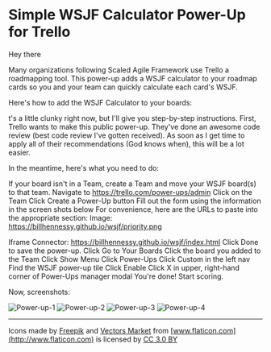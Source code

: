 # Simple WSJF Calculator Power-Up for Trello

Hey there 

Many organizations following Scaled Agile Framework use Trello a roadmapping tool. This power-up adds a WSJF calculator to your roadmap cards so you and your team can quickly calculate each card's WSJF. 

Here's how to add the WSJF Calculator to your boards:

t's a little clunky right now, but I'll give you step-by-step instructions. First, Trello wants to make this public power-up. They've done an awesome code review (best code review I've gotten received). As soon as I get time to apply all of their recommendations (God knows when), this will be a lot easier. 

In the meantime, here's what you need to do:
 
If your board isn't in a Team, create a Team and move your WSJF board(s) to that team. 
Navigate to https://trello.com/power-ups/admin
Click on the Team 
Click Create a Power-Up button
Fill out the form using the information in the screen shots below
For convenience, here are the URLs to paste into the appropriate section:
Image: https://billhennessy.github.io/wsjf/priority.png

Iframe Connector: https://billhennessy.github.io/wsjf/index.html
Click Done to save the power-up.
Click Go to Your Boards
Click the board you added to the Team
Click Show Menu
Click Power-Ups
Click Custom in the left nav
Find the WSJF power-up tile
Click Enable
Click X in upper, right-hand corner of Power-Ups manager modal
You're done! Start scoring. 

 
Now, screenshots:

![Power-up-1](https://billhennessy.github.io/wsjf/power-up-1.png)
![Power-up-2](https://billhennessy.github.io/wsjf/power-up-2.png)
![Power-up-3](https://billhennessy.github.io/wsjf/power-up-3.png)
![Power-up-4](https://billhennessy.github.io/wsjf/power-up-4.png)

---

Icons made by [Freepik](http://www.freepik.com) and [Vectors Market](http://www.flaticon.com/authors/vectors-market) from [www.flaticon.com](http://www.flaticon.com) is licensed by [CC 3.0 BY](http://creativecommons.org/licenses/by/3.0/)
